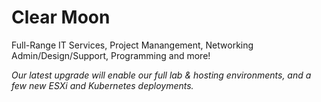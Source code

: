 # Clear Moon
Full-Range IT Services, Project Manangement, Networking Admin/Design/Support, Programming and more!

*Our latest upgrade will enable our full lab & hosting environments, and a few new ESXi and Kubernetes deployments.*
